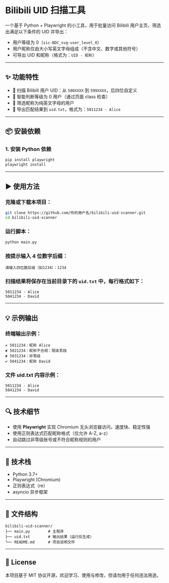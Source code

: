 # Bilibili UID 扫描工具

一个基于 Python + Playwright 的小工具，用于批量访问 Bilibili 用户主页，筛选出满足以下条件的 UID 并导出：

- 用户等级为 0（`sic-BDC_svg-user_level_0`）
- 用户昵称仅由大小写英文字母组成（不含中文、数字或其他符号）
- 可导出 UID 和昵称（格式为：`UID - 昵称`）

---

## ✨ 功能特性

- 📌 扫描 Bilibili 用户 UID：从 `500XXXX` 到 `599XXXX`，后四位自定义
- 🧠 智能判断等级为 0 用户（通过页面 class 检查）
- 🧼 筛选昵称为纯英文字母的用户
- 📄 导出匹配结果到 `uid.txt`，格式为：`5011234 - Alice`

---

## 📦 安装依赖

### 1. 安装 Python 依赖

```bash
pip install playwright
playwright install
```

---

## ▶️ 使用方法

### 克隆或下载本项目：

```bash
git clone https://github.com/你的用户名/bilibili-uid-scanner.git
cd bilibili-uid-scanner
```

### 运行脚本：

```bash
python main.py
```

### 按提示输入 4 位数字后缀：

```
请输入四位数后缀（如1234）：1234
```

### 扫描结果将保存在当前目录下的 `uid.txt` 中，每行格式如下：

```
5011234 - Alice
5041234 - David
```

---

## 💡 示例输出

### 终端输出示例：

```
✔ 5011234：昵称 Alice
✘ 5021234：昵称不合规：陌染芄烛
✘ 5031234：非零级
✔ 5041234：昵称 David
```

### 文件 uid.txt 内容示例：

```
5011234 - Alice
5041234 - David
```

---

## 🔍 技术细节

- 使用 **Playwright** 实现 Chromium 无头浏览器访问，速度快、稳定性强
- 使用正则表达式匹配昵称格式（仅允许 A-Z, a-z）
- 自动跳过非零级账号或不符合昵称规则的用户

---

## 🧰 技术栈

- Python 3.7+
- Playwright (Chromium)
- 正则表达式（re）
- asyncio 异步框架

---

## 📁 文件结构

```
bilibili-uid-scanner/
├── main.py        # 主程序
├── uid.txt        # 输出结果（运行后生成）
└── README.md      # 项目说明文件
```

---

## 📜 License

本项目基于 MIT 协议开源，欢迎学习、使用与修改，但请勿用于任何违法用途。
